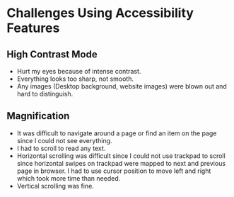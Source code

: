 # Challenges Using Accessibility Features

## High Contrast Mode
- Hurt my eyes because of intense contrast.
- Everything looks too sharp, not smooth.
- Any images (Desktop background, website images) were blown out and hard to distinguish.

## Magnification
- It was difficult to navigate around a page or find an item on the page since I could not see everything.
- I had to scroll to read any text.
- Horizontal scrolling was difficult since I could not use trackpad to scroll since horizontal swipes on trackpad were mapped to next and previous page in browser. I had to use cursor position to move left and right which took more time than needed.
- Vertical scrolling was fine.
